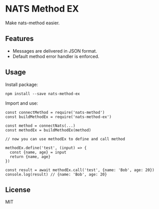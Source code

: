 # NATS Method EX

Make nats-method easier.

## Features

- Messages are delivered in JSON format.
- Default method error handler is enforced.

## Usage

Install package:

```
npm install --save nats-method-ex
```

Import and use:

```
const connectMethod = require('nats-method')
const buildMethodEx = require('nats-method-ex')

const method = connectNats(...)
const methodEx = buildMethodEx(method)

// now you can use methodEx to define and call method

methodEx.define('test', (input) => {
  const {name, age} = input
  return {name, age}
})

const result = await methodEx.call('test', {name: 'Bob', age: 20})
console.log(result) // {name: 'Bob', age: 20}
```

## License

MIT